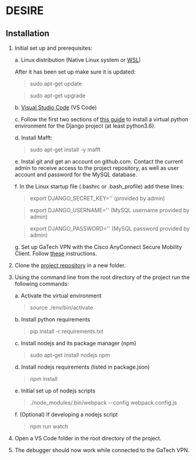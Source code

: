# DESIRE

## Installation

1. Initial set up and prerequisites:

	a. Linux distribution (Native Linux system or <a href="https://docs.microsoft.com/en-us/windows/wsl/install-win10#update-to-wsl-2">WSL</a>)

	After it has been set up make sure it is updated:

	>sudo apt-get update

	>sudo apt-get upgrade
	
	b. <a href=" https://code.visualstudio.com/docs/setup/setup-overview">Visual Studio Code</a> (VS Code)

	c. Follow the first two sections of <a href="https://code.visualstudio.com/docs/setup/setup-overview">this guide</a> to install a virtual python environment for the Django project (at least python3.6).

	d. Install Mafft:

	>sudo apt-get install -y mafft
	
	e. Instal git and get an account on github.com. Contact the current admin to receive access to the project repository,
	as well as user account and password for the MySQL database.

	f. In the Linux startup file (.bashrc or .bash_profile) add these lines:

	>export DJANGO_SECRET_KEY='' (provided by admin)
	
	>export DJANGO_USERNAME='' (MySQL username provided by admin)
	
	>export DJANGO_PASSWORD='' (MySQL password provided by admin)

	g. Set up GaTech VPN with the Cisco AnyConnect Secure Mobility Client. Follow <a href="https://faq.oit.gatech.edu/content/how-do-i-get-started-campus-vpn">these</a> instructions.

2. Clone the <a href="https://github.com/LDWLab/DESIRE.git">project repository</a> in a new folder.

3. Using the command line from the root directory of the project run the following commands:

	a. Activate the virtual environment

	>source ./env/bin/activate

	b. Install python requirements

	>pip install -r requirements.txt

	c. Install nodejs and its package manager (npm)

	>sudo apt-get install nodejs npm

	d. Install nodejs requirements (listed in package.json)

	>npm install

	e. Initial set up of nodejs scripts

	>./node_modules/.bin/webpack --config webpack.config.js

	f. (Optional) If developing a nodejs script

	>npm run watch

4. Open a VS Code folder in the root directory of the project.

5. The debugger should now work while connected to the GaTech VPN.